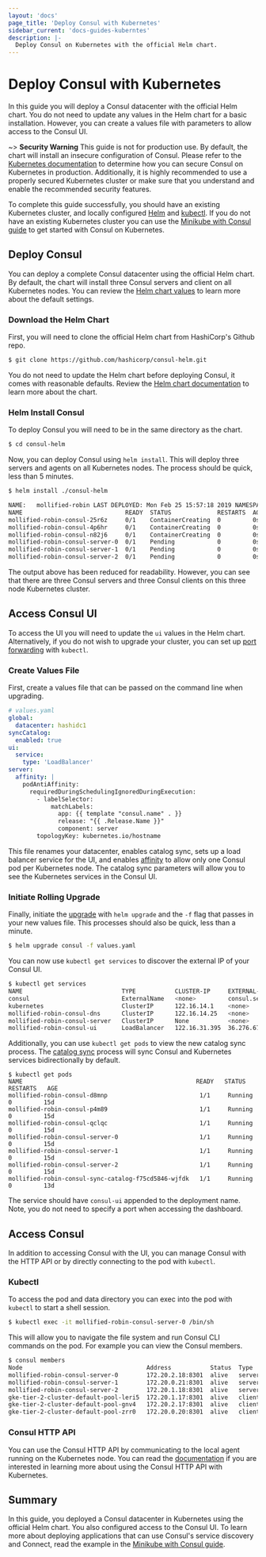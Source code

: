 ```yaml
---
layout: 'docs'
page_title: 'Deploy Consul with Kubernetes'
sidebar_current: 'docs-guides-kuberntes'
description: |-
  Deploy Consul on Kubernetes with the official Helm chart.
---
```


# Deploy Consul with Kubernetes

In this guide you will deploy a Consul datacenter with the official Helm chart.
You do not need to update any values in the Helm chart for a basic
installation. However, you can create a values file with parameters to allow
access to the Consul UI.

~> **Security Warning** This guide is not for production use. By default, the
chart will install an insecure configuration of Consul. Please refer to the
[Kubernetes documentation](https://www.consul.io/docs/platform/k8s/index.html)
to determine how you can secure Consul on Kubernetes in production.
Additionally, it is highly recommended to use a properly secured Kubernetes
cluster or make sure that you understand and enable the recommended security
features.

To complete this guide successfully, you should have an existing Kubernetes
cluster, and locally configured [Helm](https://helm.sh/docs/using_helm/) and
[kubectl](https://kubernetes.io/docs/tasks/tools/install-kubectl/). If you do not have an
existing Kubernetes cluster you can use the [Minikube with Consul guide](https://www.consul.io/docs/guides/minikube.html) to get started
with Consul on Kubernetes.

## Deploy Consul

You can deploy a complete Consul datacenter using the official Helm chart. By
default, the chart will install three Consul
servers and client on all Kubernetes nodes. You can review the
[Helm chart
values](https://www.consul.io/docs/platform/k8s/helm.html#configuration-values-)
to learn more about the default settings.

### Download the Helm Chart

First, you will need to clone the official Helm chart from HashiCorp's Github
repo.

```sh
$ git clone https://github.com/hashicorp/consul-helm.git
```

You do not need to update the Helm chart before deploying Consul, it comes with
reasonable defaults. Review the [Helm chart
documentation](https://www.consul.io/docs/platform/k8s/helm.html) to learn more
about the chart.

### Helm Install Consul

To deploy Consul you will need to be in the same directory as the chart.

```sh
$ cd consul-helm
```

Now, you can deploy Consul using `helm install`. This will deploy three servers
and agents on all Kubernetes nodes. The process should be quick, less than 5
minutes.

```sh
$ helm install ./consul-helm

NAME:   mollified-robin LAST DEPLOYED: Mon Feb 25 15:57:18 2019 NAMESPACE: default STATUS: DEPLOYED
NAME                             READY  STATUS             RESTARTS  AGE
mollified-robin-consul-25r6z     0/1    ContainerCreating  0         0s
mollified-robin-consul-4p6hr     0/1    ContainerCreating  0         0s
mollified-robin-consul-n82j6     0/1    ContainerCreating  0         0s
mollified-robin-consul-server-0  0/1    Pending            0         0s
mollified-robin-consul-server-1  0/1    Pending            0         0s
mollified-robin-consul-server-2  0/1    Pending            0         0s
```

The output above has been reduced for readability. However, you can see that
there are three Consul servers and three Consul clients on this three node
Kubernetes cluster.

## Access Consul UI

To access the UI you will need to update the `ui` values in the Helm chart.
Alternatively, if you do not wish to upgrade your cluster, you can set up [port
forwarding](https://www.consul.io/docs/platform/k8s/run.html#viewing-the-consul-ui) with
`kubectl`.

### Create Values File

First, create a values file that can be passed on the command line when
upgrading.

```yaml
# values.yaml
global:
  datacenter: hashidc1
syncCatalog:
  enabled: true
ui:
  service:
    type: 'LoadBalancer'
server:
  affinity: |
    podAntiAffinity:
      requiredDuringSchedulingIgnoredDuringExecution:
        - labelSelector:
            matchLabels:
              app: {{ template "consul.name" . }}
              release: "{{ .Release.Name }}"
              component: server
        topologyKey: kubernetes.io/hostname
```

This file renames your datacenter, enables catalog sync, sets up a load
balancer service for the UI, and enables [affinity](https://www.consul.io/docs/platform/k8s/helm.html#v-server-affinity) to allow only one
Consul pod per Kubernetes node.
The catalog sync parameters will allow you to see
the Kubernetes services in the Consul UI.

### Initiate Rolling Upgrade

Finally, initiate the
[upgrade](https://www.consul.io/docs/platform/k8s/run.html#upgrading-consul-on-kubernetes)
with `helm upgrade` and the `-f` flag that passes in your new values file. This
processes should also be quick, less than a minute.

```sh
$ helm upgrade consul -f values.yaml
```

You can now use `kubectl get services` to discover the external IP of your Consul UI.

```sh
$ kubectl get services
NAME                            TYPE           CLUSTER-IP     EXTERNAL-IP             PORT(S)        AGE
consul                          ExternalName   <none>         consul.service.consul   <none>         11d
kubernetes                      ClusterIP      122.16.14.1    <none>                  443/TCP        137d
mollified-robin-consul-dns      ClusterIP      122.16.14.25   <none>                  53/TCP,53/UDP  13d
mollified-robin-consul-server   ClusterIP      None           <none>                  8500/TCP       13d
mollified-robin-consul-ui       LoadBalancer   122.16.31.395  36.276.67.195           80:32718/TCP   13d
```

Additionally, you can use `kubectl get pods` to view the new catalog sync
process. The [catalog sync](https://www.consul.io/docs/platform/k8s/helm.html#v-synccatalog) process will sync
Consul and Kubernetes services bidirectionally by
default.

```
$ kubectl get pods
NAME                                                 READY   STATUS      RESTARTS   AGE
mollified-robin-consul-d8mnp                          1/1     Running     0         15d
mollified-robin-consul-p4m89                          1/1     Running     0         15d
mollified-robin-consul-qclqc                          1/1     Running     0         15d
mollified-robin-consul-server-0                       1/1     Running     0         15d
mollified-robin-consul-server-1                       1/1     Running     0         15d
mollified-robin-consul-server-2                       1/1     Running     0         15d
mollified-robin-consul-sync-catalog-f75cd5846-wjfdk   1/1     Running     0         13d
```

The service should have `consul-ui` appended to the deployment name. Note, you
do not need to specify a port when accessing the dashboard.

## Access Consul

In addition to accessing Consul with the UI, you can manage Consul with the
HTTP API or by directly connecting to the pod with `kubectl`.

### Kubectl

To access the pod and data directory you can exec into the pod with `kubectl` to start a shell session.

```sh
$ kubectl exec -it mollified-robin-consul-server-0 /bin/sh
```

This will allow you to navigate the file system and run Consul CLI commands on
the pod. For example you can view the Consul members.

```sh
$ consul members
Node                                   Address           Status  Type    Build  Protocol  DC        Segment
mollified-robin-consul-server-0        172.20.2.18:8301  alive   server  1.4.2  2         hashidc1  <all>
mollified-robin-consul-server-1        172.20.0.21:8301  alive   server  1.4.2  2         hashidc1  <all>
mollified-robin-consul-server-2        172.20.1.18:8301  alive   server  1.4.2  2         hashidc1  <all>
gke-tier-2-cluster-default-pool-leri5  172.20.1.17:8301  alive   client  1.4.2  2         hashidc1  <default>
gke-tier-2-cluster-default-pool-gnv4   172.20.2.17:8301  alive   client  1.4.2  2         hashidc1  <default>
gke-tier-2-cluster-default-pool-zrr0   172.20.0.20:8301  alive   client  1.4.2  2         hashidc1  <default>
```

### Consul HTTP API

You can use the Consul HTTP API by communicating to the local agent running on
the Kubernetes node. You can read the
[documentation](https://www.consul.io/docs/platform/k8s/run.html#accessing-the-consul-http-api)
if you are interested in learning more about using the Consul HTTP API with Kubernetes.

## Summary

In this guide, you deployed a Consul datacenter in Kubernetes using the
official Helm chart. You also configured access to the Consul UI. To learn more
about deploying applications that can use Consul's service discovery and
Connect, read the example in the [Minikube with Consul
guide](https://www.consul.io/docs/guides/minikube.html#step-2-deploy-custom-applications).
